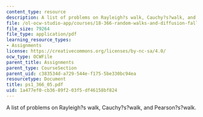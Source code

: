 ```yaml
---
content_type: resource
description: A list of problems on Rayleigh?s walk, Cauchy?s?walk, and Pearson?s?walk.
file: /ol-ocw-studio-app/courses/18-366-random-walks-and-diffusion-fall-2006/1a477ef0cb3689f203f5df46158bf824_ps1_366_05.pdf
file_size: 79264
file_type: application/pdf
learning_resource_types:
- Assignments
license: https://creativecommons.org/licenses/by-nc-sa/4.0/
ocw_type: OCWFile
parent_title: Assignments
parent_type: CourseSection
parent_uid: c383534d-a729-544e-f175-5be330bc94ea
resourcetype: Document
title: ps1_366_05.pdf
uid: 1a477ef0-cb36-89f2-03f5-df46158bf824
---
```

A list of problems on Rayleigh?s walk, Cauchy?s?walk, and Pearson?s?walk.